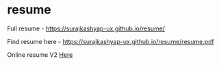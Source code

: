 # resume

Full resume - https://surajkashyap-ux.github.io/resume/

Find resume here - https://surajkashyap-ux.github.io/resume/resume.pdf

Online resume V2 <a href="https://suraj.welovedevs.com"> Here </a>
